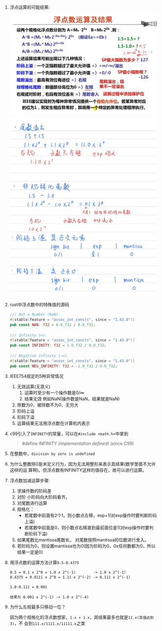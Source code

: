 1. 浮点运算的可能结果:

   ![ppt](https://github.com/SteveLauC/pic/blob/main/Screen%20Shot%202022-03-27%20at%2011.26.09%20AM.png)

   ![note](https://github.com/SteveLauC/pic/blob/main/IMG_1623.jpg)
   
  
2. rust中浮点数中的特殊值的源码
  
   ```rust
   /// Not a Number (NaN).
   #[stable(feature = "assoc_int_consts", since = "1.43.0")]
   pub const NAN: f32 = 0.0_f32 / 0.0_f32;

   /// Infinity (∞).
   #[stable(feature = "assoc_int_consts", since = "1.43.0")]
   pub const INFINITY: f32 = 1.0_f32 / 0.0_f32;

   /// Negative infinity (−∞).
   #[stable(feature = "assoc_int_consts", since = "1.43.0")]
   pub const NEG_INFINITY: f32 = -1.0_f32 / 0.0_f32;
   ```

3. IEEE754规定的5种异常情况

   1. 无效运算(无意义)
      1. 运算时至少有一个操作数是0/∞
      2. 结果无效 例如NaN(操作数是NaN，结果就是NaN)
   2. 除数为0，被除数不为0，无穷大
   3. 阶码上溢
   4. 阶码下溢
   5. 运算结果无法用浮点数在计算机内表示

4. c99引入了`INFINITY`的常量，可以在`#include <math.h>`中拿到

   > #define INFINITY /*implementation defined*/ (since C99)

5. 在整数中，`division by zero is undefined`

6. 为什么整数除0是未定义行为，因为无法用整形来表示其结果(数学里面不允许这样的运
   算啊)。但浮点数有INFINITY这样的值存在，故可以进行运算。
 
7. 浮点数加减运算步骤: 

   1. 求操作数的阶码差
   1. 对阶 小阶码向大阶码看齐。
   2. 对尾数进行运算
   3. 规格化：
       * 若尾数中前面有2个1，则小数点左移，exp+1(对exp操作时要判断阶码上溢)
       * 若尾数中前面是0，则小数点右移直到最前面位是1(对exp操作时要判断阶码下溢)
   6. 如果尾数比mantissa尾数长， 对尾数按照mantissa的位数进行舍入。
   7. 若阶码为0，则设置mantissa也为0(因为阶码为0，0x任何数都为0，所以结果一定是0)

   
8. 用浮点数的运算方法计算`0.5-0.4375`

   ```
   0.5 = 0.1 x 2^0 = 1.0 x 2^(-1)        -> 1.0 x 2^(-1)
   0.4375 = 0.0111 x 2^0 = 1.11 x 2^(-2) -> 0.111 x 2^(-1)

   1.0-0.111 = 0.001

   结果为 0.001 x 2^(-1) -> 1.0 x 2^(-4)
   ```
 
9. 为什么左规最多只移动一位？

   因为两个规格化的浮点数想家，`1.x + 1.x`，其结果最多也就是`11.x(其值达到3)`，不
   会到`111.x/1111.x/11111.x`之类

